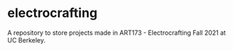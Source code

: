 # electrocrafting

A repository to store projects made in ART173 - Electrocrafting Fall 2021 at UC Berkeley.
